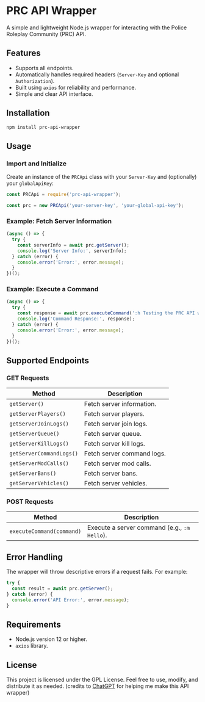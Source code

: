 # PRC API Wrapper

A simple and lightweight Node.js wrapper for interacting with the Police Roleplay Community (PRC) API.

## Features

- Supports all endpoints.
- Automatically handles required headers (`Server-Key` and optional `Authorization`).
- Built using `axios` for reliability and performance.
- Simple and clear API interface.

## Installation

```bash
npm install prc-api-wrapper
```

## Usage

### Import and Initialize

Create an instance of the `PRCApi` class with your `Server-Key` and (optionally) your `globalApiKey`:

```javascript
const PRCApi = require('prc-api-wrapper');

const prc = new PRCApi('your-server-key', 'your-global-api-key');
```

### Example: Fetch Server Information

```javascript
(async () => {
  try {
    const serverInfo = await prc.getServer();
    console.log('Server Info:', serverInfo);
  } catch (error) {
    console.error('Error:', error.message);
  }
})();
```

### Example: Execute a Command

```javascript
(async () => {
  try {
    const response = await prc.executeCommand(':h Testing the PRC API wrapper!');
    console.log('Command Response:', response);
  } catch (error) {
    console.error('Error:', error.message);
  }
})();
```

## Supported Endpoints

### GET Requests

| Method               | Description                  |
|----------------------|------------------------------|
| `getServer()`        | Fetch server information.    |
| `getServerPlayers()` | Fetch server players.        |
| `getServerJoinLogs()`| Fetch server join logs.      |
| `getServerQueue()`   | Fetch server queue.          |
| `getServerKillLogs()`| Fetch server kill logs.      |
| `getServerCommandLogs()`| Fetch server command logs.|
| `getServerModCalls()`| Fetch server mod calls.      |
| `getServerBans()`    | Fetch server bans.           |
| `getServerVehicles()`| Fetch server vehicles.       |

### POST Requests

| Method                | Description                  |
|-----------------------|------------------------------|
| `executeCommand(command)` | Execute a server command (e.g., `:m Hello`). |

## Error Handling

The wrapper will throw descriptive errors if a request fails. For example:

```javascript
try {
  const result = await prc.getServer();
} catch (error) {
  console.error('API Error:', error.message);
}
```

## Requirements

- Node.js version 12 or higher.
- `axios` library.

## License

This project is licensed under the GPL License. Feel free to use, modify, and distribute it as needed.
(credits to [ChatGPT](https://chatgpt.com/) for helping me make this API wrapper)
